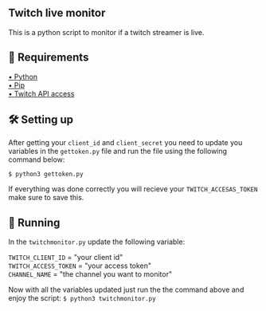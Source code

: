 <h2> Twitch live monitor </h2>
  This is a python script to monitor if a twitch streamer is live. 

<h2 >📝 Requirements </h2>
  <a href="https://www.python.org/downloads/">• Python</a><br/>
  <a href="https://www.python.org/downloads/">• Pip</a><br/>
  <a href="https://dev.twitch.tv/">• Twitch API access</a>  

## 🛠️ Setting up 
  After getting your `client_id` and `client_secret` you need to update you variables in the `gettoken.py` file and run the file using the following command below:
  
    $ python3 gettoken.py
    
  If everything was done correctly you will recieve your `TWITCH_ACCESAS_TOKEN` make sure to save this.

## 🚀 Running
  In the `twitchmonitor.py` update the following variable:
     
   `TWITCH_CLIENT_ID` = "your client id"  
   `TWITCH_ACCESS_TOKEN` = "your access token"  
   `CHANNEL_NAME` = "the channel you want to monitor"

  Now with all the variables updated just run the the command above and enjoy the script:
``
  $ python3 twitchmonitor.py
``

